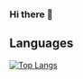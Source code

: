 ### Hi there 👋


## Languages
[![Top Langs](https://github-readme-stats.vercel.app/api/top-langs/?username=7imbitz&theme=highcontrast&layout=compact&langs_count=10&hide=ruby,mustache,html,css,scss)](https://github.com/anuraghazra/github-readme-stats)
